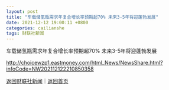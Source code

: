 ```yaml
---
layout: post
title: "车载储氢瓶需求年复合增长率预期超70% 未来3-5年将迎蓬勃发展"
date: 2021-12-12 19:00:11 +0800
categories: cailianshe
tags: 财联社新闻
---
```

车载储氢瓶需求年复合增长率预期超70% 未来3-5年将迎蓬勃发展


<http://choicewzp1.eastmoney.com/html_News/NewsShare.html?infoCode=NW202112122210850358>

[返回财联社新闻](//finews.withounder.com/cailianshe/)｜[返回首页](//finews.withounder.com/)